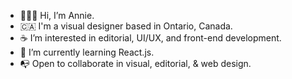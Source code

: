 - 👩🏻‍💻 Hi, I’m Annie.
- 🇨🇦 I'm a visual designer based in Ontario, Canada.
- ☕️ I’m interested in editorial, UI/UX, and front-end development.
- 📖 I’m currently learning React.js.
- 📭 Open to collaborate in visual, editorial, & web design.

<!---
multipotentialite-aj/multipotentialite-aj is a ✨ special ✨ repository because its `README.md` (this file) appears on your GitHub profile.
You can click the Preview link to take a look at your changes.
--->
